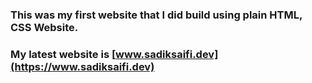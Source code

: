 ### This was my first website that I did build using plain HTML, CSS Website.

### My latest website is [www.sadiksaifi.dev](https://www.sadiksaifi.dev)
